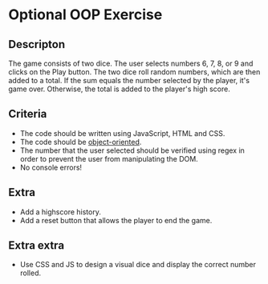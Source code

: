 # Optional OOP Exercise

## Descripton

The game consists of two dice. The user selects numbers 6, 7, 8, or 9 and clicks on the Play button. The two dice roll random numbers, which are then added to a total. If the sum equals the number selected by the player, it's game over. Otherwise, the total is added to the player's high score.

## Criteria

- The code should be written using JavaScript, HTML and CSS.
- The code should be [object-oriented](https://developer.mozilla.org/en-US/docs/Web/JavaScript/Reference/Classes).
- The number that the user selected should be verified using regex in order to prevent the user from manipulating the DOM.
- No console errors!

## Extra

- Add a highscore history.
- Add a reset button that allows the player to end the game.

## Extra extra

- Use CSS and JS to design a visual dice and display the correct number rolled.
